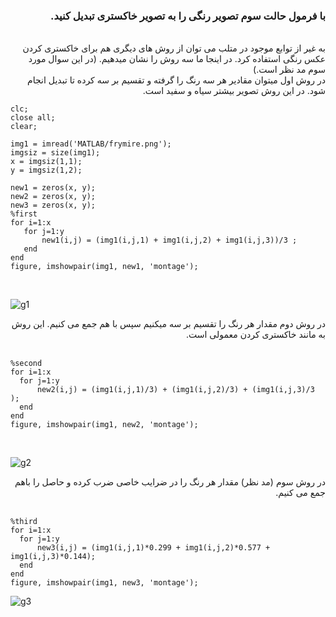 <div dir="rtl">
 

### با فرمول حالت سوم تصویر رنگی را به تصویر خاکستری تبدیل کنید.
  </br>
  به غیر از توابع موجود در متلب می توان از روش های دیگری هم برای خاکستری کردن عکس رنگی استفاده کرد.
  در اینجا ما سه روش را نشان میدهیم. (در این سوال مورد سوم مد نظر است.)
  </br>
  در روش اول میتوان مقادیر هر سه رنگ را گرفته و تقسیم بر سه کرده تا تبدیل انجام شود. در این روش تصویر بیشتر سیاه و سفید است.
  </br>
  
  <div dir="ltr">
 
 ```
 clc;
close all;
clear;

img1 = imread('MATLAB/frymire.png');
imgsiz = size(img1);
x = imgsiz(1,1);
y = imgsiz(1,2);

new1 = zeros(x, y);
new2 = zeros(x, y);
new3 = zeros(x, y);
%first
for i=1:x
    for j=1:y
        new1(i,j) = (img1(i,j,1) + img1(i,j,2) + img1(i,j,3))/3 ;
    end
end
figure, imshowpair(img1, new1, 'montage');
 ```
 
  </br>
  
  ![g1](https://github.com/semnan-university-ai/image-processing-class-002/blob/main/exercises/eveaskari/Exc%2015/g1.JPG)
  
  </div>
  در روش دوم مقدار هر رنگ را تقسیم بر سه میکنیم سپس با هم جمع می کنیم. این روش به مانند خاکستری کردن معمولی است.
  </br>
  
  <div dir="ltr">
  
  </br>
  
  ```
  %second
for i=1:x
    for j=1:y
        new2(i,j) = (img1(i,j,1)/3) + (img1(i,j,2)/3) + (img1(i,j,3)/3 );
    end
end
figure, imshowpair(img1, new2, 'montage');
  ```
  
  </br>
  
  ![g2](https://github.com/semnan-university-ai/image-processing-class-002/blob/main/exercises/eveaskari/Exc%2015/g2.JPG)
  
  </div>
   در روش سوم (مد نظر) مقدار هر رنگ را در ضرایب خاصی ضرب کرده و حاصل را باهم جمع می کنیم.
  
  <div dir="ltr">
  
  </br>
  
  ```
  %third
for i=1:x
    for j=1:y
        new3(i,j) = (img1(i,j,1)*0.299 + img1(i,j,2)*0.577 + img1(i,j,3)*0.144);
    end
end
figure, imshowpair(img1, new3, 'montage');
  ```
  
  ![g3](https://github.com/semnan-university-ai/image-processing-class-002/blob/main/exercises/eveaskari/Exc%2015/g3.JPG)
    
  </br>
    
  </div>
  </div>

